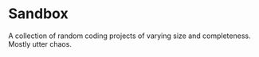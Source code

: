 # Sandbox

A collection of random coding projects of varying size and completeness. Mostly utter chaos.

